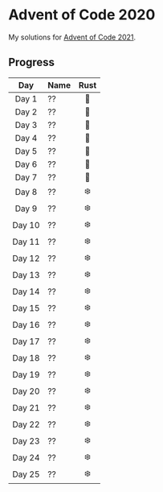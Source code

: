 # Advent of Code 2020
My solutions for [Advent of Code 2021](https://adventofcode.com/2021/).

## Progress
| Day    | Name                        | Rust |
|:------:|:----------------------------|:----:|
| Day 1  | ??                          | 🎄   |
| Day 2  | ??                          | 🎄   |
| Day 3  | ??                          | 🎄   |
| Day 4  | ??                          | 🎄   |
| Day 5  | ??                          | 🎄   |
| Day 6  | ??                          | 🎄   |
| Day 7  | ??                          | 🎄   |
| Day 8  | ??                          | ❄️   |
| Day 9  | ??                          | ❄️   |
| Day 10 | ??                          | ❄️   |
| Day 11 | ??                          | ❄️   |
| Day 12 | ??                          | ❄️   |
| Day 13 | ??                          | ❄️   |
| Day 14 | ??                          | ❄️   |
| Day 15 | ??                          | ❄️   |
| Day 16 | ??                          | ❄️   |
| Day 17 | ??                          | ❄️   |
| Day 18 | ??                          | ❄️   |
| Day 19 | ??                          | ❄️   |
| Day 20 | ??                          | ❄️   |
| Day 21 | ??                          | ❄️   |
| Day 22 | ??                          | ❄️   |
| Day 23 | ??                          | ❄️   |
| Day 24 | ??                          | ❄️   |
| Day 25 | ??                          | ❄️   |
